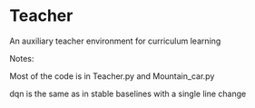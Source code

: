 # Teacher
An auxiliary teacher environment for curriculum learning

Notes:

Most of the code is in Teacher.py and Mountain_car.py

dqn is the same as in stable baselines with a single line change
